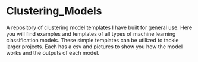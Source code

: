 # Clustering_Models
A repository of clustering model templates I have built for general use. Here you will find examples and templates of all types of machine learning classification models. These simple templates can be utilized to tackle larger projects. Each has a csv and pictures to show you how the model works and the outputs of each model.
